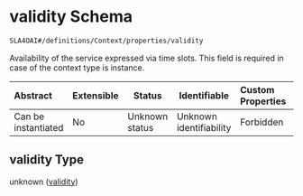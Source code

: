# validity Schema

```txt
SLA4OAI#/definitions/Context/properties/validity
```

Availability of the service expressed via time slots. This field is required in case of the context type is instance.


| Abstract            | Extensible | Status         | Identifiable            | Custom Properties | Additional Properties | Access Restrictions | Defined In                                                                    |
| :------------------ | ---------- | -------------- | ----------------------- | :---------------- | --------------------- | ------------------- | ----------------------------------------------------------------------------- |
| Can be instantiated | No         | Unknown status | Unknown identifiability | Forbidden         | Allowed               | none                | [SLA4OAI.schema.json\*](../SLA4OAI.schema.json "open original schema") |

## validity Type

unknown ([validity](sla4oai-definitions-context-properties-validity.md))
